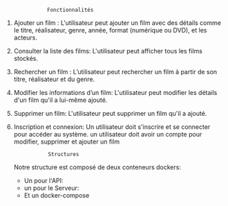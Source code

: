                   Fonctionnalités
1. Ajouter un film : L'utilisateur peut ajouter un film avec des détails comme le titre, réalisateur, genre, année, format (numérique ou DVD), et les acteurs.
2. Consulter la liste des films: L'utilisateur peut afficher tous les films stockés.
3. Rechercher un film : L’utilisateur peut rechercher un film à partir de son titre, réalisateur et du genre.
4. Modifier les informations d’un film: L'utilisateur peut modifier les détails d'un film qu'il a lui-même ajouté.
5. Supprimer un film: L'utilisateur peut supprimer un film qu'il a ajouté.
6. Inscription et connexion: Un utilisateur doit s'inscrire et se connecter pour accéder au système.
un utilisateur doit avoir un compte pour modifier, supprimer et ajouter un film

                  Structures
   Notre structure est composé de deux conteneurs dockers:
   -  Un pour l'API: 
   -  un pour le Serveur:
   -  Et un docker-compose
  
   
   
